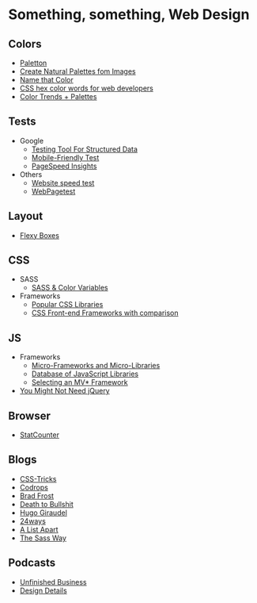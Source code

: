 # Something, something, Web Design
## Colors
* [Paletton](http://paletton.com)
* [Create Natural Palettes fom Images](http://palettegenerator.com)
* [Name that Color](http://chir.ag/projects/name-that-color)
* [CSS hex color words for web developers](http://bada55.io)
* [Color Trends + Palettes](http://www.colourlovers.com)

## Tests
* Google
	* [Testing Tool For Structured Data](https://search.google.com/structured-data/testing-tool)
	* [Mobile-Friendly Test](https://www.google.com/webmasters/tools/mobile-friendly)
	* [PageSpeed Insights](https://developers.google.com/speed/pagespeed/insights)
* Others
	* [Website speed test](https://tools.pingdom.com)
	* [WebPagetest](http://www.webpagetest.org)

## Layout
* [Flexy Boxes](http://the-echoplex.net/flexyboxes)

## CSS
* SASS
	* [SASS & Color Variables](http://sachagreif.com/sass-color-variables)
* Frameworks
	* [Popular CSS Libraries](http://cssdb.co/)
	* [CSS Front-end Frameworks with comparison](http://usablica.github.io/front-end-frameworks/compare.html)

## JS
* Frameworks
	* [Micro-Frameworks and Micro-Libraries](http://microjs.com)
	* [Database of JavaScript Libraries](https://www.javascripting.com)
	* [Selecting an MV* Framework](http://todomvc.com)
* [You Might Not Need jQuery](http://youmightnotneedjquery.com)
## Browser
* [StatCounter](http://gs.statcounter.com)

## Blogs
* [CSS-Tricks](https://css-tricks.com)
* [Codrops](http://tympanus.net/codrops)
* [Brad Frost](http://bradfrost.com/blog)
* [Death to Bullshit](http://blog.deathtobullshit.com)
* [Hugo Giraudel](http://hugogiraudel.com/blog)
* [24ways](https://24ways.org)
* [A List Apart](http://alistapart.com)
* [The Sass Way](http://thesassway.com)

## Podcasts
* [Unfinished Business](http://www.unfinished.bz)
* [Design Details](http://spec.fm/podcasts/design-details)
